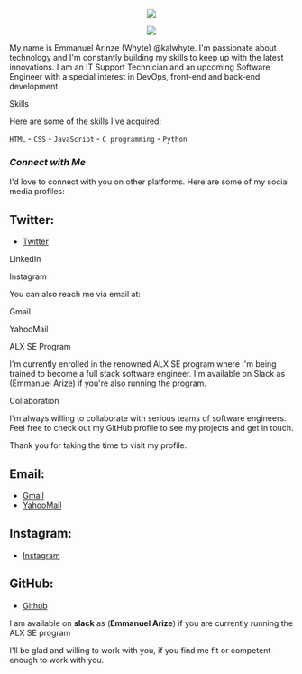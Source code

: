 <!-- markdownlint-disable MD033 MD041 -->

<p align="center">
  <img src="https://readme-typing-svg.herokuapp.com/?
            lines=Welcome+to+my+GitHub+profile!;
            I'm+Emmanuel+Arinze;
            An+IT+Support+Technician;
            Upcoming+Software+Engineer;
            I'm+interested+in+solving+problems;
            changing+the+world+through+software+engineering.;
            I'm+currently+being+training+to+become+a+full+stack+software+engineer+in+the+renowned+ALX+SE+program.&center=true&width=750&height=100&color=546e7a&vCenter=true&font=Fira%20Code&fontSize=60">
</p>
<p align="center">
  <img src="https://readme-typing-svg.demolab.com/?lines=Type+messages+everywhere!;Add+a+bio+to+your+profile!;Add+a+description+to+your+repo!;Make+your+readme+stand+out!&font=Fira%20Code&center=true&width=380&height=50&duration=4000&pause=1000">
</p>
</p>

<!-- markdownlint-enable MD033 -->

My name is Emmanuel Arinze (Whyte) @kalwhyte. I'm passionate about technology and I'm constantly building my skills to keep up with the latest innovations. I am an IT Support Technician and an upcoming Software Engineer with a special interest in DevOps, front-end and back-end development.

Skills

Here are some of the skills I've acquired:

`HTML` - `CSS` - `JavaScript` - `C programming` - `Python`

### *Connect with Me*

I'd love to connect with you on other platforms. Here are some of my social media profiles:

## Twitter:

- [Twitter](https://twitter.com/kalwhyte)

LinkedIn

Instagram

You can also reach me via email at:

Gmail

YahooMail

ALX SE Program

I'm currently enrolled in the renowned ALX SE program where I'm being trained to become a full stack software engineer. I'm available on Slack as (Emmanuel Arize) if you're also running the program.

Collaboration

I'm always willing to collaborate with serious teams of software engineers. Feel free to check out my GitHub profile to see my projects and get in touch.

Thank you for taking the time to visit my profile.




## Email:
- [Gmail](mailto:superkalel55@gmail.com)
- [YahooMail](mailto:superkalel55@yahoo.com)



## 
## Instagram:
- [Instagram](https://instagram.com/kal_whyte)

## GitHub:
- [Github](https://github.com/kalwhyte)

I am available on **slack** as (**Emmanuel Arize**) if you are currently running the ALX SE program

I'll be glad and willing to work with you, if you find me fit or competent enough to work with you.

<!---
You can click the Preview link to take a look at your changes.
--->
